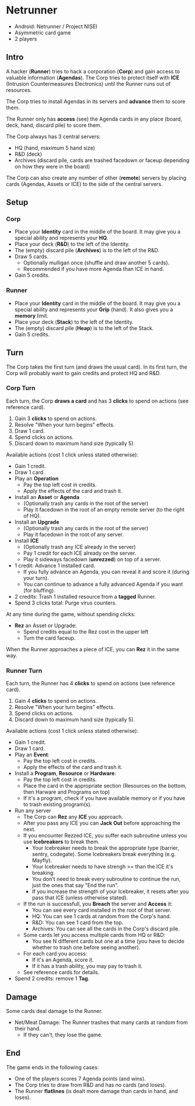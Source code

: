 # Netrunner

- Android: Netrunner / Project NISEI
- Asymmetric card game
- 2 players

## Intro

A hacker (**Runner**) tries to hack a corporation (**Corp**) and gain access to valuable information (**Agendas**).
The Corp tries to protect itself with **ICE** (Intrusion Countermeasures Electronics) until the Runner runs out of resources.

The Corp tries to install Agendas in its servers and **advance** them to score them.

The Runner only has **access** (see) the Agenda cards in any place (board, deck, hand, discard pile) to score them.

The Corp always has 3 central servers:
- HQ (hand, maximum 5 hand size)
- R&D (deck)
- Archives (discard pile, cards are trashed facedown or faceup depending on how they were in the board)

The Corp can also create any number of other (**remote**) servers by placing cards (Agendas, Assets or ICE) to the side of the central servers.

## Setup

### Corp

- Place your **Identity** card in the middle of the board. It may give you a special ability and represents your **HQ**.
- Place your deck (**R&D**) to the left of the Identity.
- The (empty) discard pile (**Archives**) is to the left of the R&D.
- Draw 5 cards.
  - Optionally mulligan once (shuffle and draw another 5 cards).
  - Recommended if you have more Agenda than ICE in hand.
- Gain 5 credits.

### Runner

- Place your **Identity** card in the middle of the board. It may give you a special ability and represents your **Grip** (hand). It also gives you a **memory** limit.
- Place your deck (**Stack**) to the left of the Identity.
- The (empty) discard pile (**Heap**) is to the left of the Stack.
- Gain 5 credits.

## Turn

The Corp takes the first turn (and draws the usual card). In its first turn, the Corp will probably want to gain credits and protect HQ and R&D.

### Corp Turn

Each turn, the Corp **draws a card** and has 3 **clicks** to spend on actions (see reference card).

1. Gain 3 **clicks** to spend on actions.
2. Resolve "When your turn begins" effects.
3. Draw 1 card.
4. Spend clicks on actions.
5. Discard down to maximum hand size (typically 5).

Available actions (cost 1 click unless stated otherwise):

- Gain 1 credit.
- Draw 1 card.
- Play an **Operation**
  - Pay the top left cost in credits.
  - Apply the effects of the card and trash it.
- Install an **Asset** or **Agenda**
  - (Optionally trash any cards in the root of the server)
  - Play it facedown in the root of an empty remote server (to the right of HQ).
- Install an **Upgrade**
  - (Optionally trash any cards in the root of the server)
  - Play it facedown in the root of any server.
- Install **ICE**
  - (Optionally trash any ICE already in the server)
  - Pay 1 credit for each ICE already on the server.
  - Play it sideways facedown (**unrezzed**) on top of a server.
- 1 credit: Advance 1 installed card.
  - If you fully advance an Agenda, you can reveal it and score it (during your turn).
  - You can continue to advance a fully advanced Agenda if you want (for bluffing).
- 2 credits: Trash 1 installed resource from a **tagged** Runner.
- Spend 3 clicks total: Purge virus counters.

At any time during the game, without spending clicks:
- **Rez** an Asset or Upgrade:
  - Spend credits equal to the Rez cost in the upper left
  - Turn the card faceup.

When the Runner approaches a piece of ICE, you can **Rez** it in the same way.

### Runner Turn

Each turn, the Runner has 4 **clicks** to spend on actions (see reference card).

1. Gain 4 **clicks** to spend on actions.
2. Resolve "When your turn begins" effects.
3. Spend clicks on actions.
4. Discard down to maximum hand size (typically 5).

Available actions (cost 1 click unless stated otherwise):

- Gain 1 credit.
- Draw 1 card.
- Play an **Event**:
  - Pay the top left cost in credits.
  - Apply the effects of the card and trash it.
- Install a **Program**, **Resource** or **Hardware**:
  - Pay the top left cost in credits.
  - Place the card in the appropriate section (Resources on the bottom, then Harware and Programs on top)
  - If it's a program, check if you have available memory or if you have to trash existing program(s). 
- Run any server
  - The Corp can **Rez** any **ICE** you approach.
  - After you pass any ICE you can **Jack Out** before approaching the next.
  - If you encounter Rezzed ICE, you suffer each subroutine unless you use **Icebreakers** to break them.
    - Your Icebreaker needs to break the appropriate type (barrier, sentry, codegate). Some Icebreakers break everything (e.g. Mayfly).
    - Your Icebreaker needs to have strengh >= than the ICE it's breaking.
    - You don't need to break every subroutine to continue the run, just the ones that say "End the run".
    - If you increase the strength of your Icebreaker, it resets after you pass that ICE (unless otherwise stated).
  - If the run is successfull, you **Breach** the server and **Access** it:
    - You can see every card installed in the root of that server.
    - HQ: You can see 1 cards at random from the Corp's hand.
    - R&D: You can see 1 card from the top.
    - Archives: You can see all the cards in the Corp's discard pile.
  - Some cards let you access multiple cards from HQ or R&D:
    - You see N different cards but one at a time (you have to decide whether to trash one before seeing another).
  - For each card you access:
    - If it's an Agenda, score it.
    - If it has a trash ability, you may pay to trash it.
  - See reference cards for details.
- Spend 2 credits: remove 1 **Tag**.

## Damage

Some cards deal damage to the Runner.

- Net/Meat Damage: The Runner trashes that many cards at random from their hand.
  - If they can't, they lose the game.

## End

The game ends in the following cases:
- One of the players scores 7 Agenda points (and wins).
- The Corp tries to draw from R&D and has no cards (and loses).
- The Runner **flatlines** (is dealt more damage than cards in hand, and loses).
